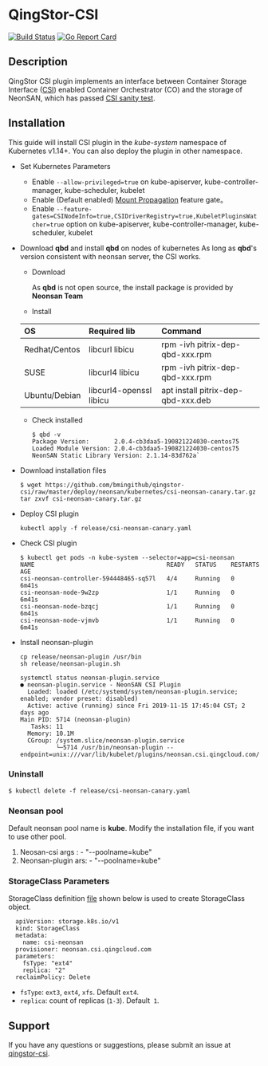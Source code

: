 
# QingStor-CSI

[![Build Status](https://travis-ci.org/yunify/qingstor-csi.svg?branch=master)](https://travis-ci.org/yunify/qingstor-csi)
[![Go Report Card](https://goreportcard.com/badge/github.com/yunify/qingstor-csi)](https://goreportcard.com/report/github.com/yunify/qingstor-csi)

## Description
QingStor CSI plugin implements an interface between Container Storage Interface ([CSI](https://github.com/container-storage-interface/)) enabled Container Orchestrator (CO) and the storage of NeonSAN, which has passed [CSI sanity test](https://github.com/kubernetes-csi/csi-test). 

## Installation
This guide will install CSI plugin in the *kube-system* namespace of Kubernetes v1.14+. You can also deploy the plugin in other namespace. 

- Set Kubernetes Parameters
  - Enable `--allow-privileged=true` on kube-apiserver, kube-controller-manager, kube-scheduler, kubelet
  - Enable (Default enabled) [Mount Propagation](https://kubernetes.io/docs/concepts/storage/volumes/#mount-propagation) feature gate。
  - Enable `--feature-gates=CSINodeInfo=true,CSIDriverRegistry=true,KubeletPluginsWatcher=true` option on kube-apiserver, kube-controller-manager, kube-scheduler, kubelet
  
- Download **qbd** and install **qbd** on nodes of kubernetes
  As long as **qbd**'s version consistent with neonsan server, the CSI works.

  * Download
  
    As **qbd** is not open source,  the install package is provided by **Neonsan Team**
  
  * Install
  
  | OS            | Required lib            | Command                            |
  | :------------ | :---------------------- | :--------------------------------- |
  | Redhat/Centos | libcurl libicu          | rpm -ivh pitrix-dep-qbd-xxx.rpm    |
  | SUSE          | libcurl4 libicu         | rpm -ivh pitrix-dep-qbd-xxx.rpm    |
  | Ubuntu/Debian | libcurl4-openssl libicu | apt install pitrix-dep-qbd-xxx.deb |
  
  * Check installed
  
    ```
    $ qbd -v
    Package Version:       2.0.4-cb3daa5-190821224030-centos75
    Loaded Module Version: 2.0.4-cb3daa5-190821224030-centos75
    NeonSAN Static Library Version: 2.1.14-83d762a`
    ```


- Download installation files 
  
  ```
  $ wget https://github.com/bmingithub/qingstor-csi/raw/master/deploy/neonsan/kubernetes/csi-neonsan-canary.tar.gz
  tar zxvf csi-neonsan-canary.tar.gz
   ```

- Deploy CSI plugin
  ```
  kubectl apply -f release/csi-neonsan-canary.yaml
  ```

- Check CSI plugin
  ```
  $ kubectl get pods -n kube-system --selector=app=csi-neonsan
  NAME                                     READY   STATUS    RESTARTS   AGE
  csi-neonsan-controller-594448465-sq57l   4/4     Running   0          6m41s
  csi-neonsan-node-9w2zp                   1/1     Running   0          6m41s
  csi-neonsan-node-bzqcj                   1/1     Running   0          6m41s
  csi-neonsan-node-vjmvb                   1/1     Running   0          6m41s
  ```

- Install neonsan-plugin

  ```
  cp release/neonsan-plugin /usr/bin
  sh release/neonsan-plugin.sh
  ``` 
  
   ``` 
  systemctl status neonsan-plugin.service
  ● neonsan-plugin.service - NeonSAN CSI Plugin
     Loaded: loaded (/etc/systemd/system/neonsan-plugin.service; enabled; vendor preset: disabled)
     Active: active (running) since Fri 2019-11-15 17:45:04 CST; 2 days ago
   Main PID: 5714 (neonsan-plugin)
      Tasks: 11
     Memory: 10.1M
     CGroup: /system.slice/neonsan-plugin.service
             └─5714 /usr/bin/neonsan-plugin --endpoint=unix:///var/lib/kubelet/plugins/neonsan.csi.qingcloud.com/csi.sock

   ``` 
  

### Uninstall
```
$ kubectl delete -f release/csi-neonsan-canary.yaml
```

### Neonsan pool
Default neonsan pool name is **kube**. Modify the installation file, if you want to use other pool.
1. Neosan-csi args : - "--poolname=kube"
2. Neonsan-plugin ars: - "--poolname=kube"

### StorageClass Parameters
StorageClass definition [file](deploy/neonsan/example/volume/sc.yaml) shown below is used to create StorageClass object.

```
  apiVersion: storage.k8s.io/v1
  kind: StorageClass
  metadata:
    name: csi-neonsan
  provisioner: neonsan.csi.qingcloud.com
  parameters:
    fsType: "ext4"
    replica: "2"
  reclaimPolicy: Delete 
```

- `fsType`: `ext3`, `ext4`, `xfs`. Default `ext4`.
- `replica`: count of replicas (`1-3`). Default` 1`.

## Support
If you have any questions or suggestions, please submit an issue at [qingstor-csi](https://github.com/yunify/qingstor-csi/issues).
